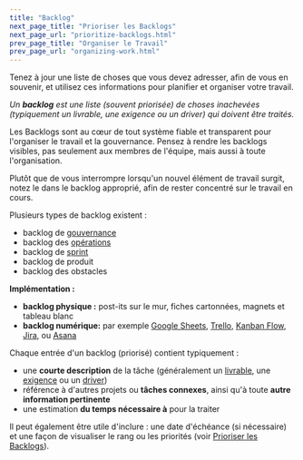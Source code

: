 ```yaml
---
title: "Backlog"
next_page_title: "Prioriser les Backlogs"
next_page_url: "prioritize-backlogs.html"
prev_page_title: "Organiser le Travail"
prev_page_url: "organizing-work.html"
---
```



<div class="card summary"><div class="card-body">Tenez à jour une liste de choses que vous devez adresser, afin de vous en souvenir, et utilisez ces informations pour planifier et organiser votre travail. 
</div></div>

_Un **backlog** est une liste (souvent priorisée) de choses inachevées (typiquement un livrable, une exigence ou un driver) qui doivent être traités._

Les Backlogs sont au cœur de tout système fiable et transparent pour l'organiser le travail et la gouvernance. Pensez à rendre les backlogs visibles, pas seulement aux membres de l'équipe, mais aussi à toute l'organisation.

Plutôt que de vous interrompre lorsqu'un nouvel élément de travail surgit, notez le dans le backlog approprié, afin de rester concentré sur le travail en cours.

Plusieurs types de backlog existent :

- backlog de <a href="glossary.html#entry-governance" class="glossary-tooltip" data-toggle="tooltip" title="Gouvernance: Le processus visant à fixer des objectifs et à prendre et faire évoluer des décisions qui guident les gens vers l&#x27;atteinte de ces objectifs.">gouvernance</a>
- backlog des <a href="glossary.html#entry-operations" class="glossary-tooltip" data-toggle="tooltip" title="Opérations: Faire le travail et organiser les activités du quotidien selon les contraintes définies par la gouvernance.">opérations</a>
- backlog de [sprint](planning-and-review-meetings.html)
- backlog de produit
- backlog des obstacles

**Implémentation :**

- **backlog physique :** post-its sur le mur, fiches cartonnées, magnets et tableau blanc
- **backlog numérique:** par exemple [Google Sheets](https://www.google.com/sheets/about/), [Trello](https://trello.com/), [Kanban Flow](https://kanbanflow.com/), [Jira](https://www.atlassian.com/software/jira), ou [Asana](https://asana.com/)

Chaque entrée d'un backlog (priorisé) contient typiquement :

- une **courte description** de la tâche (généralement un <a href="glossary.html#entry-deliverable" class="glossary-tooltip" data-toggle="tooltip" title="Livrable: Un produit, un service, un composant ou un document fourni pour répondre à une exigence.">livrable</a>, une <a href="glossary.html#entry-requirement" class="glossary-tooltip" data-toggle="tooltip" title="Exigence: Un besoin ou un désir jugé nécessaire pour répondre de manière adéquate à un driver organisationnel, ou jugé comme une prochaine étape utile.">exigence</a> ou un <a href="glossary.html#entry-organizational-driver" class="glossary-tooltip" data-toggle="tooltip" title="Driver Organisationnel: Toute situation où les membres de l&#x27;organisation ont un motif de réagir parce qu&#x27;ils anticipent un bienfait pour l&#x27;organisation (source de valeur, élimination de gaspillage ou mitigation de risques aux conséquences indésirables).">driver</a>)
- référence à d'autres projets ou **tâches connexes**, ainsi qu'à toute **autre information pertinente**
- une estimation **du temps nécessaire à** pour la traiter

Il peut également être utile d'inclure : une date d'échéance (si nécessaire) et une façon de visualiser le rang ou les priorités (voir [Prioriser les Backlogs](https://patterns.sociocracy30.org/prioritize-backlogs.html)).